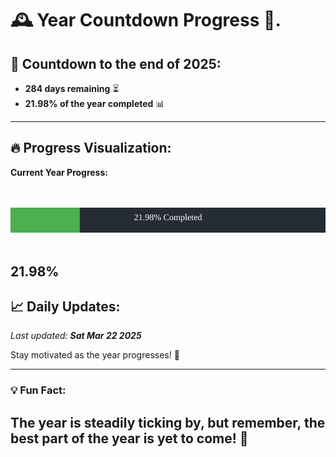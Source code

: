
# &#x1F570; **Year Countdown Progress** &#x1F389;.

## &#x1F4C5; Countdown to the end of 2025:
- **284 days remaining** &#x23F3;
- **21.98% of the year completed** &#x1F4CA;

---

## &#x1F525; **Progress Visualization**:

**Current Year Progress:**

<br><br>
![Progress Bar](https://raw.githubusercontent.com/dayanidigv/year-countdown-progress/main/progress-bar.svg)
<br><br>

**21.98%**
---

## &#x1F4C8; **Daily Updates**:

_Last updated: **Sat Mar 22 2025**_

Stay motivated as the year progresses! &#x1F680;

--- 

### &#x1F4A1; **Fun Fact:**
The year is steadily ticking by, but remember, the best part of the year is yet to come! &#x1F31F;
---
